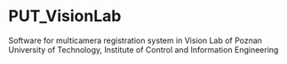 PUT_VisionLab
=============

Software for multicamera registration system in Vision Lab of Poznan University of Technology, Institute of Control and Information Engineering
